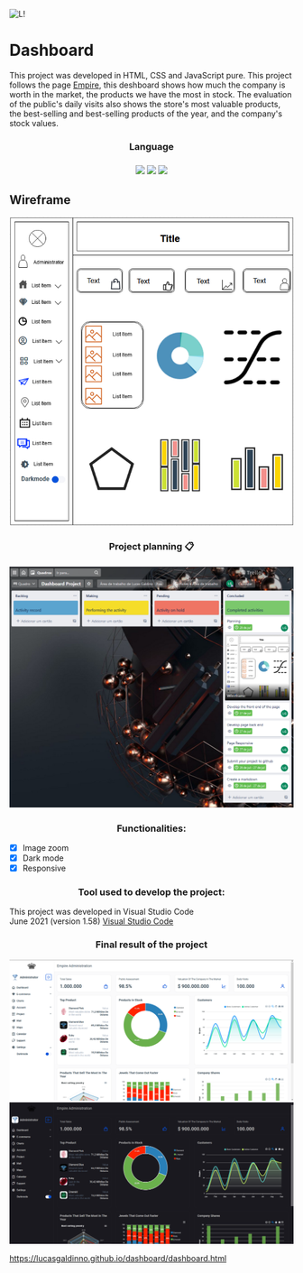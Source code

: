 ![L!](https://img.shields.io/badge/License-MIT-green) 

<h1>Dashboard</h1>

This project was developed in HTML, CSS and JavaScript pure. This project follows the page <a href="https://lucasgaldinno.github.io/empire-website/home.html">Empire</a>, this deshboard shows how much the company is worth in the market, the products we have the most in stock. The evaluation of the public's daily visits also shows the store's most valuable products, the best-selling and best-selling products of the year, and the company's stock values.

<h3 align="center">
 Language
<h3>
<p align="center">
<img src="https://camo.githubusercontent.com/d63d473e728e20a286d22bb2226a7bf45a2b9ac6c72c59c0e61e9730bfe4168c/68747470733a2f2f696d672e736869656c64732e696f2f62616467652f48544d4c352d4533344632363f7374796c653d666f722d7468652d6261646765266c6f676f3d68746d6c35266c6f676f436f6c6f723d7768697465">
<img src="https://camo.githubusercontent.com/3a0f693cfa032ea4404e8e02d485599bd0d192282b921026e89d271aaa3d7565/68747470733a2f2f696d672e736869656c64732e696f2f62616467652f435353332d3135373242363f7374796c653d666f722d7468652d6261646765266c6f676f3d63737333266c6f676f436f6c6f723d7768697465">
<img src="https://camo.githubusercontent.com/9d07c04bdd98c662d5df9d4e1cc1de8446ffeaebca330feb161f1fb8e1188204/68747470733a2f2f696d672e736869656c64732e696f2f62616467652f4a6176615363726970742d4637444631453f7374796c653d666f722d7468652d6261646765266c6f676f3d6a617661736372697074266c6f676f436f6c6f723d626c61636b">
<p>

<h2>Wireframe</h2>

<img src ="./Screenshots/Wireframe-Dashboard.png" alt="Wireframe">
 
<h3 align="center">
Project planning 📋<br><br>
<img src ="./Screenshots/Trello-Planning.png?token=AREOZJYTKC77MROJXNP24YTBABDEU" alt="Planning-Trello">
</h3>

<h3 align="center">
Functionalities:
</h3> 
 
- [x] Image zoom
- [x] Dark mode
- [x] Responsive
 
<h3 align="center">
Tool used to develop the project:
</h3>
This project was developed in Visual Studio Code <br>
June 2021 (version 1.58) <a href="https://code.visualstudio.com/">Visual Studio Code</a>
 
<h3 align="center">
Final result of the project
</h3>
  
<img src ="./Screenshots/Dashboard-result.png?token=AREOZJ6Z6OCCYKAUJABT6TDBAANZC" alt="Dashboard">
 
<img src ="./Screenshots/Dashboard-Darkmode.png?token=AREOZJ6BPPOKNMAAZCVS45DBAAV2G" alt="Dashboard-Darkmode">
 
https://lucasgaldinno.github.io/dashboard/dashboard.html
